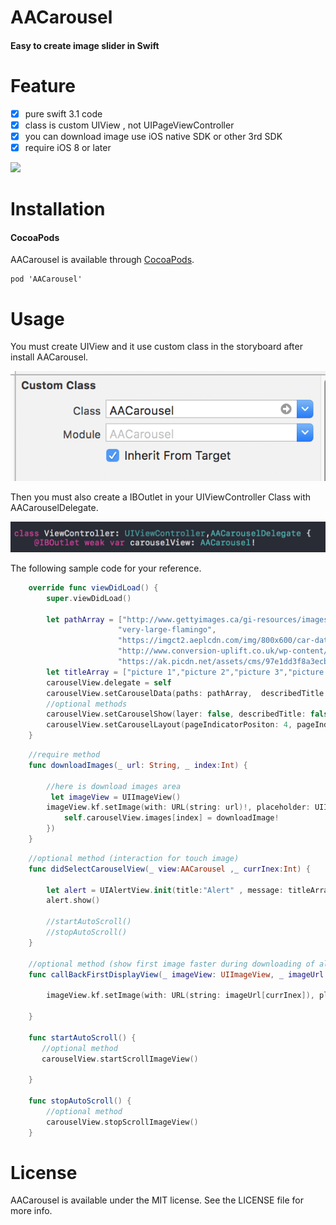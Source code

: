 # AACarousel

#### Easy to create image slider in Swift


# Feature

- [x] pure swift 3.1 code
- [x] class is custom UIView , not UIPageViewController
- [x] you can download image use iOS native SDK or other 3rd SDK 
- [x] require iOS 8 or later

![](./sampleImage/imageSlider.gif)


# Installation

#### CocoaPods

AACarousel is available through [CocoaPods](http://cocoapods.org).

    pod 'AACarousel'

# Usage

You must create UIView and it use custom class in the storyboard after install AACarousel.

![](./sampleImage/customClass.png)

Then you must also create a IBOutlet in your UIViewController Class with AACarouselDelegate.

![](./sampleImage/IBOutlet.png)

The following sample code for your reference.

```swift
    override func viewDidLoad() {
        super.viewDidLoad()
     
        let pathArray = ["http://www.gettyimages.ca/gi-resources/images/Embed/new/embed2.jpg",
                        "very-large-flamingo",
                        "https://imgct2.aeplcdn.com/img/800x600/car-data/big/honda-amaze-image-12749.png",
                        "http://www.conversion-uplift.co.uk/wp-content/uploads/2016/09/Lamborghini-Huracan-Image-672x372.jpg",
                        "https://ak.picdn.net/assets/cms/97e1dd3f8a3ecb81356fe754a1a113f31b6dbfd4-stock-photo-photo-of-a-common-kingfisher-alcedo-atthis-adult-male-perched-on-a-lichen-covered-branch-107647640.jpg"]
        let titleArray = ["picture 1","picture 2","picture 3","picture 4","picture 5"]
        carouselView.delegate = self
        carouselView.setCarouselData(paths: pathArray,  describedTitle: titleArray, isAutoScroll: true, timer: 5.0, defaultImage: "defaultImage")
        //optional methods
        carouselView.setCarouselShow(layer: false, describedTitle: false, pageIndicator: false)
        carouselView.setCarouselLayout(pageIndicatorPositon: 4, pageIndicatorColor: nil, describedTitleColor: nil, layerColor: nil)
    }
```

```swift
    //require method
    func downloadImages(_ url: String, _ index:Int) {
        
        //here is download images area
         let imageView = UIImageView()
        imageView.kf.setImage(with: URL(string: url)!, placeholder: UIImage.init(named: "defaultImage"), options: [.transition(.fade(0))], progressBlock: nil, completionHandler: { (downloadImage, error, cacheType, url) in
            self.carouselView.images[index] = downloadImage!
        })
    }
```

```swift
    //optional method (interaction for touch image)
    func didSelectCarouselView(_ view:AACarousel ,_ currInex:Int) {
        
        let alert = UIAlertView.init(title:"Alert" , message: titleArray[currInex], delegate: self, cancelButtonTitle: "OK")
        alert.show()
        
        //startAutoScroll()
        //stopAutoScroll()
    }
    
    //optional method (show first image faster during downloading of all images)
    func callBackFirstDisplayView(_ imageView: UIImageView, _ imageUrl: [String], _ currInex: Int) {
        
        imageView.kf.setImage(with: URL(string: imageUrl[currInex]), placeholder: UIImage.init(named: "defaultImage"), options: [.transition(.fade(1))], progressBlock: nil, completionHandler: nil)
        
    }
    
    func startAutoScroll() {
       //optional method
       carouselView.startScrollImageView()
        
    }
    
    func stopAutoScroll() {
        //optional method
        carouselView.stopScrollImageView()
    }

```

# License

AACarousel is available under the MIT license. See the LICENSE file for more info.
